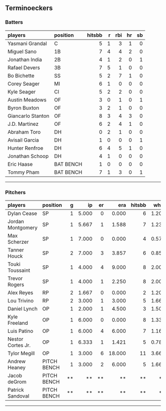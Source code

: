 ## Terminoeckers

### Batters

 
|players           |position  | hitsbb|  r| rbi| hr| sb| 
|:-----------------|:---------|------:|--:|---:|--:|--:| 
|Yasmani Grandal   |C         |      5|  1|   3|  1|  0| 
|Miguel Sano       |1B        |      7|  4|   4|  2|  0| 
|Jonathan India    |2B        |      4|  1|   2|  0|  1| 
|Rafael Devers     |3B        |      7|  5|   1|  0|  0| 
|Bo Bichette       |SS        |      5|  2|   7|  1|  0| 
|Corey Seager      |MI        |      6|  1|   0|  0|  0| 
|Kyle Seager       |CI        |      5|  2|   2|  0|  0| 
|Austin Meadows    |OF        |      3|  0|   1|  0|  1| 
|Byron Buxton      |OF        |      3|  2|   1|  0|  0| 
|Giancarlo Stanton |OF        |      8|  3|   4|  3|  0| 
|J.D. Martinez     |OF        |      6|  2|   4|  1|  0| 
|Abraham Toro      |DH        |      0|  2|   1|  0|  0| 
|Avisail Garcia    |DH        |      1|  0|   0|  0|  1| 
|Hunter Renfroe    |DH        |      6|  4|   5|  1|  0| 
|Jonathan Schoop   |DH        |      4|  1|   0|  0|  0| 
|Eric Haase        |BAT BENCH |      1|  0|   0|  0|  0| 
|Tommy Pham        |BAT BENCH |      7|  1|   3|  0|  1| 


* * *

### Pitchers

 
|players           |position    |  g|    ip| er|    era| hitsbb|  whip| so|  w| sv| 
|:-----------------|:-----------|--:|-----:|--:|------:|------:|-----:|--:|--:|--:| 
|Dylan Cease       |SP          |  1| 5.000|  0|  0.000|      6| 1.200| 10|  1|  0| 
|Jordan Montgomery |SP          |  1| 5.667|  1|  1.588|      7| 1.235| 12|  0|  0| 
|Max Scherzer      |SP          |  1| 7.000|  0|  0.000|      4| 0.571|  7|  1|  0| 
|Tanner Houck      |SP          |  2| 7.000|  3|  3.857|      6| 0.857| 10|  1|  0| 
|Touki Toussaint   |SP          |  1| 4.000|  4|  9.000|      8| 2.000|  5|  0|  0| 
|Trevor Rogers     |SP          |  1| 4.000|  1|  2.250|      8| 2.000|  3|  0|  0| 
|Alex Reyes        |RP          |  2| 1.667|  0|  0.000|      2| 1.200|  2|  1|  0| 
|Lou Trivino       |RP          |  2| 3.000|  1|  3.000|      5| 1.667|  5|  0|  0| 
|Daniel Lynch      |OP          |  1| 2.000|  1|  4.500|      3| 1.500|  1|  0|  0| 
|Kyle Freeland     |OP          |  1| 6.000|  0|  0.000|      8| 1.333|  7|  1|  0| 
|Luis Patino       |OP          |  1| 6.000|  4|  6.000|      7| 1.167|  4|  0|  0| 
|Nestor Cortes Jr. |OP          |  1| 6.333|  1|  1.421|      5| 0.789| 11|  0|  0| 
|Tylor Megill      |OP          |  1| 3.000|  6| 18.000|     11| 3.667|  3|  0|  0| 
|Andrew Heaney     |PITCH BENCH |  1| 3.000|  2|  6.000|      5| 1.667|  4|  0|  0| 
|Jacob deGrom      |PITCH BENCH | **|    **| **|     **|     **|    **| **| **| **| 
|Patrick Sandoval  |PITCH BENCH | **|    **| **|     **|     **|    **| **| **| **| 


* * *



